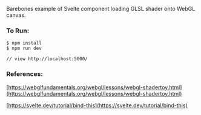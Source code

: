 Barebones example of Svelte component loading GLSL shader onto WebGL canvas.

### To Run:

```
$ npm install
$ npm run dev

// view http://localhost:5000/
```

### References:

[https://webglfundamentals.org/webgl/lessons/webgl-shadertoy.html](https://webglfundamentals.org/webgl/lessons/webgl-shadertoy.html)

[https://svelte.dev/tutorial/bind-this](https://svelte.dev/tutorial/bind-this)
